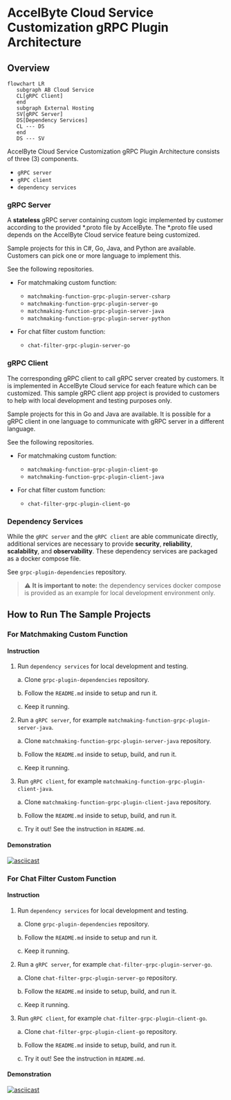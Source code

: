 # AccelByte Cloud Service Customization gRPC Plugin Architecture

## Overview

```mermaid\
flowchart LR
   subgraph AB Cloud Service
   CL[gRPC Client]
   end
   subgraph External Hosting
   SV[gRPC Server]
   DS[Dependency Services]
   CL --- DS
   end
   DS --- SV
```

AccelByte Cloud Service Customization gRPC Plugin Architecture consists of three (3) components.

- `gRPC server`
- `gRPC client`
- `dependency services`

### gRPC Server

A **stateless** gRPC server containing custom logic implemented by customer according to the provided *.proto file by AccelByte. The *.proto file used depends on the AccelByte Cloud service feature being customized. 

Sample projects for this in C#, Go, Java, and Python are available. Customers can pick one or more language to implement this.

See the following repositories.

- For matchmaking custom function:

   - `matchmaking-function-grpc-plugin-server-csharp`
   - `matchmaking-function-grpc-plugin-server-go`
   - `matchmaking-function-grpc-plugin-server-java`
   - `matchmaking-function-grpc-plugin-server-python`

- For chat filter custom function:

   - `chat-filter-grpc-plugin-server-go`

### gRPC Client

The corresponding gRPC client to call gRPC server created by customers. It is implemented in AccelByte Cloud service for each feature which can be customized. This sample gRPC client app project is provided to customers to help with local development and testing purposes only. 

Sample projects for this in Go and Java are available. It is possible for a gRPC client in one language to communicate with gRPC server in a different language.

See the following repositories.

- For matchmaking custom function:

   - `matchmaking-function-grpc-plugin-client-go`
   - `matchmaking-function-grpc-plugin-client-java`

- For chat filter custom function:

   - `chat-filter-grpc-plugin-client-go`

### Dependency Services

While the `gRPC server` and the `gRPC client` are able communicate directly, additional services are necessary to provide **security**, **reliability**, **scalability**, and **observability**. These dependency services are packaged as a docker compose file.

See `grpc-plugin-dependencies` repository.

> :warning: **It is important to note:** the dependency services docker compose is provided as an example for local development environment only.

## How to Run The Sample Projects

### For Matchmaking Custom Function

#### Instruction

1. Run `dependency services` for local development and testing.

   a. Clone `grpc-plugin-dependencies` repository. 

   b. Follow the `README.md` inside to setup and run it. 

   c. Keep it running.

2. Run a `gRPC server`, for example `matchmaking-function-grpc-plugin-server-java`.

   a. Clone `matchmaking-function-grpc-plugin-server-java` repository. 

   b. Follow the `README.md` inside to setup, build, and run it. 
   
   c. Keep it running.

3. Run `gRPC client`, for example `matchmaking-function-grpc-plugin-client-java`.

   a. Clone `matchmaking-function-grpc-plugin-client-java` repository. 

   b. Follow the `README.md` inside to setup, build, and run it.

   c. Try it out! See the instruction in `README.md`.

#### Demonstration

[![asciicast](https://asciinema.org/a/546011.svg)](https://asciinema.org/a/546011)

### For Chat Filter Custom Function

#### Instruction

1. Run `dependency services` for local development and testing.

   a. Clone `grpc-plugin-dependencies` repository. 

   b. Follow the `README.md` inside to setup and run it. 

   c. Keep it running.

2. Run a `gRPC server`, for example `chat-filter-grpc-plugin-server-go`.

   a. Clone `chat-filter-grpc-plugin-server-go` repository. 

   b. Follow the `README.md` inside to setup, build, and run it. 
   
   c. Keep it running.

3. Run `gRPC client`, for example `chat-filter-grpc-plugin-client-go`.

   a. Clone `chat-filter-grpc-plugin-client-go` repository. 

   b. Follow the `README.md` inside to setup, build, and run it.

   c. Try it out! See the instruction in `README.md`.

#### Demonstration

[![asciicast](https://asciinema.org/a/546010.svg)](https://asciinema.org/a/546010)